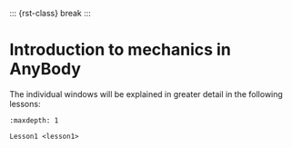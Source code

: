 
::: {rst-class} break
:::


# Introduction to mechanics in AnyBody


The individual windows will be explained in greater detail in the
following lessons:

```{toctree}
:maxdepth: 1

Lesson1 <lesson1>

```


